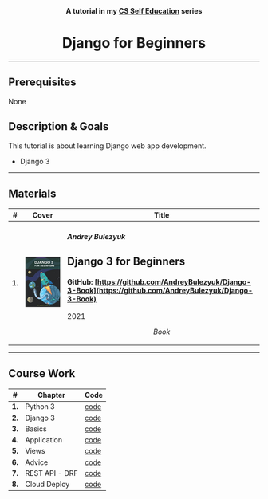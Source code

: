 <div align="center">
  <b>A tutorial in my <a href="https://github.com/abeerarshad2025/CS-Self-Education">CS Self Education</a> series</b>
  <h1>Django for Beginners</h1>
</div>

---

## Prerequisites

None

## Description & Goals

This tutorial is about learning Django web app development.

- Django 3

---

## Materials

| # | Cover | Title |
| ------ | ------ | ------ |
| **1.** | ![](django3book.jpg) | <h4><i>Andrey Bulezyuk</i></h4><h2>Django 3 for Beginners</h2><h4>GitHub: [https://github.com/AndreyBulezyuk/Django-3-Book](https://github.com/AndreyBulezyuk/Django-3-Book)</h4><p>2021</p><p align="center"><i>Book</i></p> |

---

## Course Work

| # | Chapter | Code |
| ------ | ------ | ------ |
| **1.** | Python 3 | [code](https://github.com/abeerarshad2025/Django-for-Beginners/tree/main/1-python3) |
| **2.** | Django 3 | [code]() |
| **3.** | Basics | [code]() |
| **4.** | Application | [code]() |
| **5.** | Views | [code]() |
| **6.** | Advice | [code]() |
| **7.** | REST API - DRF | [code]() |
| **8.** | Cloud Deploy | [code]() |
